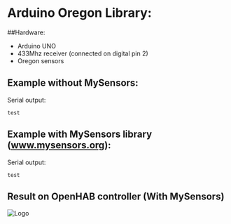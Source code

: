 # Arduino Oregon Library:
##Hardware:
- Arduino UNO
- 433Mhz receiver (connected on digital pin 2)
- Oregon sensors

## Example without MySensors:
Serial output:
```
test
```

## Example with MySensors library (www.mysensors.org):
Serial output:
```
test
```
## Result on OpenHAB controller (With MySensors)
![Logo](http://i.imgur.com/Tsne6yv.png)

